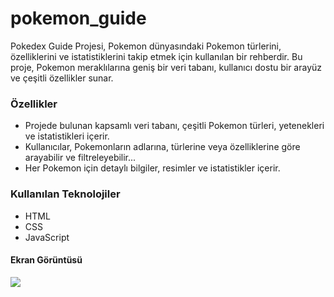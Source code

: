 <h1>pokemon_guide</h1>
Pokedex Guide Projesi, Pokemon dünyasındaki Pokemon türlerini, özelliklerini ve istatistiklerini takip etmek için kullanılan bir rehberdir. Bu proje, Pokemon meraklılarına geniş bir veri tabanı, kullanıcı dostu bir arayüz ve çeşitli özellikler sunar.

<h3>Özellikler</h3>

- Projede bulunan kapsamlı veri tabanı, çeşitli Pokemon türleri, yetenekleri ve istatistikleri içerir.
- Kullanıcılar, Pokemonların adlarına, türlerine veya özelliklerine göre arayabilir ve filtreleyebilir...
- Her Pokemon için detaylı bilgiler, resimler ve istatistikler içerir.

<h3>Kullanılan Teknolojiler</h3>

- HTML
- CSS
- JavaScript

 <h4>Ekran Görüntüsü</h4>
 
  ![](Ekran-Görüntüsü.gif)
